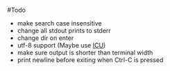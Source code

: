 #Todo

- make search case insensitive
- change all stdout prints to stderr
- change dir on enter
- utf-8 support (Maybe use [ICU](http://site.icu-project.org/))
- make sure output is shorter than terminal width
- print newline before exiting when Ctrl-C is pressed
